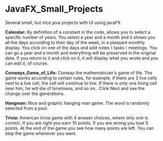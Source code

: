 # JavaFX_Small_Projects
Several small, but nice java projects with UI using javaFX.

**Calendar:**
By definition of a constant in the code, allows you to select a specific number of years.
You select a year and a month and it shows you all the days according to their day of the week, in a pleasant monthly display.
You click on one of the days and add notes \ tasks \ meetings.
You can go a year and a month and everything will be preserved in the original date.
If you return to it and click on it, it will display what you wrote and you can edit it, of course.

**Conways_Game_of_Life:**
Conway the mathematician's game of life.
The game works according to certain rules, for example, if there are 3 live cells next to a live cell, the cell will continue to live.
If there is only one living cell near him, he will die of loneliness, and so on.. Click Next and see the change over the generations.

**Hangman:**
Nice and graphic hanging man game. The word is randomly selected from a pool.

**Trivia:**
American trivia game with 4 answer choices, where only one is correct.
If you are right you earn 10 points.
If you are wrong you lose 5 points.
At the end of the game you see how many points are left. You can stop the game whenever you want.
